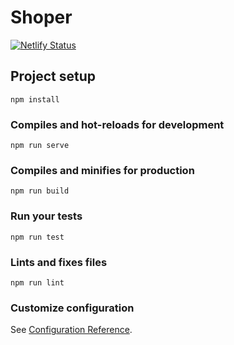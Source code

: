 # Shoper


[![Netlify Status](https://api.netlify.com/api/v1/badges/76d87211-cfa2-4bb0-acc3-069e106dd26b/deploy-status)](https://app.netlify.com/sites/shoper-vue/deploys)


## Project setup
```
npm install
```

### Compiles and hot-reloads for development
```
npm run serve
```

### Compiles and minifies for production
```
npm run build
```

### Run your tests
```
npm run test
```

### Lints and fixes files
```
npm run lint
```

### Customize configuration
See [Configuration Reference](https://cli.vuejs.org/config/).
